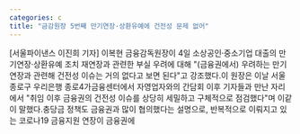 ```yaml
---
categories: c
title: "금감원장 5번째 만기연장·상환유예에 건전성 문제 없어"
---
```

[서울파이낸스 이진희 기자] 이복현 금융감독원장이 4일 소상공인·중소기업 대출의 만기연장·상환유예 조치 재연장과 관련한 부실 우려에 대해 "(금융권에서) 우려하는 만기연장과 관련해 건전성 이슈는 거의 없다고 보면 된다"고 강조했다.이 원장은 이날 서울 종로구 우리은행 종로4가금융센터에서 자영업자와의 간담회 이후 기자들과 만난 자리에서 "취임 이후 금융권의 건전성 이슈를 상당히 세밀하고 구체적으로 점검했다"며 이같이 말했다.충당금 정책도 금융권과 많이 협의했다는 설명으로, 반복적으로 이뤄지고 있는 코로나19 금융지원 연장이 금융권에